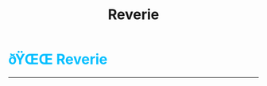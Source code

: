 ﻿---
lang: en-US
title: Reverie
prev:
next:
---

# <font color="#00bfff">ðŸŒŒ <b>Reverie</b></font> <Badge text="Killing" type="tip" vertical="middle"/>
---

